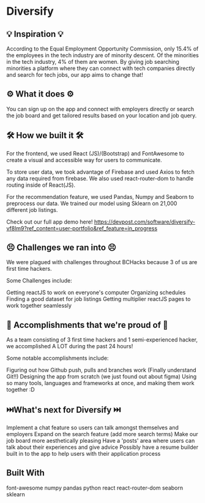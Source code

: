 # Diversify

## 💡 Inspiration 💡
According to the Equal Employment Opportunity Commission, only 15.4% of the employees in the tech industry are of minority descent. Of the minorities in the tech industry, 4% of them are women. By giving job searching minorities a platform where they can connect with tech companies directly and search for tech jobs, our app aims to change that!

## ⚙️ What it does ⚙️

You can sign up on the app and connect with employers directly or search the job board and get tailored results based on your location and job query.

## 🛠️ How we built it 🛠️

For the frontend, we used React (JS)/(Bootstrap) and FontAwesome to create a visual and accessible way for users to communicate.

To store user data, we took advantage of Firebase and used Axios to fetch any data required from firebase. We also used react-router-dom to handle routing inside of React(JS).

For the recommendation feature, we used Pandas, Numpy and Seaborn to preprocess our data. We trained our model using Sklearn on 21,000 different job listings.

Check out our full app demo here! https://devpost.com/software/diversify-vf8lm9?ref_content=user-portfolio&ref_feature=in_progress

## 😣 Challenges we ran into 😣

We were plagued with challenges throughout BCHacks because 3 of us are first time hackers.

Some Challenges include:

Getting reactJS to work on everyone's computer
Organizing schedules
Finding a good dataset for job listings
Getting multiplier reactJS pages to work together seamlessly

## 🎉 Accomplishments that we're proud of 🎉

As a team consisting of 3 first time hackers and 1 semi-experienced hacker, we accomplished A LOT during the past 24 hours!

Some notable accomplishments include:

Figuring out how Github push, pulls and branches work (Finally understand Git!!)
Designing the app from scratch (we just found out about figma)
Using so many tools, languages and frameworks at once, and making them work together :D

## ⏭️What's next for Diversify ⏭️

Implement a chat feature so users can talk amongst themselves and employers
Expand on the search feature (add more search terms)
Make our job board more aesthetically pleasing
Have a 'posts' area where users can talk about their experiences and give advice
Possibly have a resume builder built in to the app to help users with their application process

## Built With

font-awesome
numpy
pandas
python
react
react-router-dom
seaborn
sklearn
